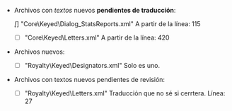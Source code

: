 
- Archivos con *textos* nuevos **pendientes de traducción**:

	*[*] "Core\Keyed\Dialog_StatsReports.xml"			A partir de la línea: 115
	*[ ] "Core\Keyed\Letters.xml"						A partir de la línea: 420


- Archivos nuevos:

	*[ ] "Royalty\Keyed\Designators.xml"				Solo es uno.

- Archivos con textos nuevos pendientes de revisión:

	*[ ] "Royalty\Keyed\Letters.xml"				Traducción que no sé si cerrtera. Línea: 27
